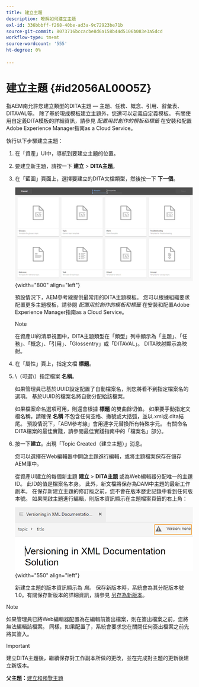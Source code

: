 ```yaml
---
title: 建立主題
description: 瞭解如何建立主題
exl-id: 336bbbff-f268-40be-ad3a-9c72923be71b
source-git-commit: 8073716bccacbe8d6a158b44d5106b083e3a5dcd
workflow-type: tm+mt
source-wordcount: '555'
ht-degree: 0%

---
```


# 建立主題 {#id2056AL00O5Z}

指AEM南允許您建立類型的DITA主題 — 主題、任務、概念、引用、辭彙表、DITAVAL等。 除了基於現成模板建立主題外，您還可以定義自定義模板。 有關使用自定義DITA模板的詳細資訊，請參見 *配置用於創作的模板和標籤* 在安裝和配置Adobe Experience Manager指南as a Cloud Service。

執行以下步驟建立主題：

1. 在「資產」UI中，導航到要建立主題的位置。

1. 要建立新主題，請按一下 **建立** \> **DITA主題**。

1. 在「藍圖」頁面上，選擇要建立的DITA文檔類型，然後按一下 **下一個**。

   ![](images/create_dita_topic.png){width="800" align="left"}

   預設情況下，AEM參考線提供最常用的DITA主題模板。 您可以根據組織要求配置更多主題模板，請參閱 *配置用於創作的模板和標籤* 在安裝和配置Adobe Experience Manager指南as a Cloud Service。

   >[!NOTE]
   >
   > 在資產UI的清單視圖中，DITA主題類型在「類型」列中顯示為「主題」、「任務」、「概念」、「引用」、「Glossentry」或「DITAVAL」。 DITA映射顯示為映射。

1. 在「屬性」頁上，指定文檔 **標題**。

1. \（可選\）指定檔案 **名稱**。

   如果管理員已基於UUID設定配置了自動檔案名，則您將看不到指定檔案名的選項。 基於UUID的檔案名將自動分配給該檔案。

   如果檔案命名選項可用，則還會根據 **標題** 的雙曲餘切值。 如果要手動指定文檔名稱，請確保 **名稱** 不包含任何空格、撇號或大括弧，並以.xml或.dita結尾。 預設情況下，「AEM參考線」會用連字元替換所有特殊字元。 有關命名DITA檔案的最佳實踐，請參閱最佳實踐指南中的「檔案名」部分。

1. 按一下&#x200B;**建立**。出現「Topic Created（建立主題）」消息。

   您可以選擇在Web編輯器中開啟主題進行編輯，或將主題檔案保存在儲存AEM庫中。

   從資產UI建立的每個新主題 **建立** \> **DITA主題** 或為Web編輯器分配唯一的主題ID。 此ID的值是檔案名本身。 此外，新文檔將保存為DAM中主題的最新工作副本。 在保存新建立主題的修訂版之前，您不會在版本歷史記錄中看到任何版本號。 如果開啟主題進行編輯，則版本資訊顯示在主題檔案頁籤的右上角：

   ![](images/topic-version-none_cs.png){width="550" align="left"}

   新建立主題的版本資訊顯示為 *無*。 保存新版本時，系統會為其分配版本號1.0。有關保存新版本的詳細資訊，請參見 [另存為新版本](web-editor-features.md#save-as-new-version-id209ME400GXA)。


>[!NOTE]
>
> 如果管理員已將Web編輯器配置為在編輯前簽出檔案，則在簽出檔案之前，您將無法編輯該檔案。 同樣，如果配置了，系統會要求您在關閉任何簽出檔案之前先將其簽入。

>[!IMPORTANT]
>
> 建立DITA主題後，繼續保存對工作副本所做的更改，並在完成對主題的更新後建立新版本。

**父主題：**[&#x200B;建立和預覽主題](create-preview-topics.md)
